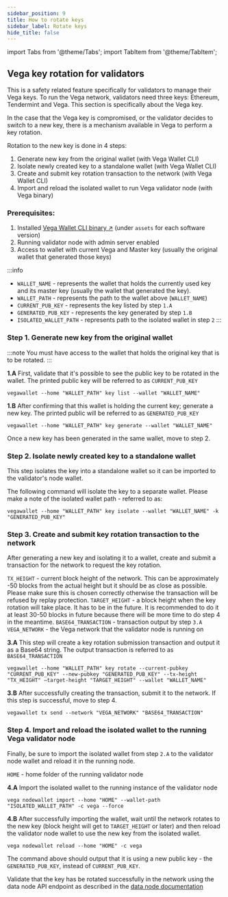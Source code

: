 ```yaml
---
sidebar_position: 9
title: How to rotate keys
sidebar_label: Rotate keys
hide_title: false
---
```


import Tabs from '@theme/Tabs';
import TabItem from '@theme/TabItem';

## Vega key rotation for validators
This is a safety related feature specifically for validators to manage their Vega keys. To run the Vega network, validators need three keys: Ethereum, Tendermint and Vega. This section is specifically about the Vega key.

In the case that the Vega key is compromised, or the validator decides to switch to a new key, there is a mechanism available in Vega to perform a key rotation.

Rotation to the new key is done in 4 steps:
1. Generate new key from the original wallet (with Vega Wallet CLI)
1. Isolate newly created key to a standalone wallet (with Vega Wallet CLI)
1. Create and submit key rotation transaction to the network (with Vega Wallet CLI)
1. Import and reload the isolated wallet to run Vega validator node (with Vega binary)

### Prerequisites:
1. Installed [Vega Wallet CLI binary ↗](https://github.com/vegaprotocol/vega/releases) (under `assets` for each software version)
1. Running validator node with admin server enabled
1. Access to wallet with current Vega and Master key (usually the original wallet that generated those keys)

:::info
- `WALLET_NAME` - represents the wallet that holds the currently used key and its master key (usually the wallet that generated the key).
- `WALLET_PATH` - represents the path to the wallet above (`WALLET_NAME`)
- `CURRENT_PUB_KEY` - represents the key listed by step `1.A`
- `GENERATED_PUB_KEY` - represents the key generated by step `1.B`
- `ISOLATED_WALLET_PATH` - represents path to the isolated wallet in step `2`
:::


### Step 1. Generate new key from the original wallet

:::note 
You must have access to the wallet that holds the original key that is to be rotated.
:::

**1.A** First, validate that it's possible to see the public key to be rotated in the wallet. The printed public key will be referred to as `CURRENT_PUB_KEY`

```
vegawallet --home "WALLET_PATH" key list --wallet "WALLET_NAME"
```

**1.B** After confirming that this wallet is holding the current key; generate a new key. The printed public will be referred to as `GENERATED_PUB_KEY`

```
vegawallet --home "WALLET_PATH" key generate --wallet "WALLET_NAME"
```

Once a new key has been generated in the same wallet,  move to step 2.

### Step 2. Isolate newly created key to a standalone wallet

This step isolates the key into a standalone wallet so it can be imported to the validator's node wallet.

The following command will isolate the key to a separate wallet. Please make a note of the isolated wallet path - referred to as:

```
vegawallet --home "WALLET_PATH" key isolate --wallet "WALLET_NAME" -k "GENERATED_PUB_KEY"
```

### Step 3. Create and submit key rotation transaction to the network
After generating a new key and isolating it to a wallet, create and submit a transaction for the network to request the key rotation.

`TX_HEIGHT` - current block height of the network. This can be approximately -50 blocks from the actual height but it should be as close as possible. Please make sure this is chosen correctly otherwise the transaction will be refused by replay protection.
`TARGET_HEIGHT` - a block height when the key rotation will take place. It has to be in the future. It is recommended to do it at least 30-50 blocks in future because there will be more time to do step 4 in the meantime.
`BASE64_TRANSACTION` - transaction output by step `3.A`
`VEGA_NETWORK` - the Vega network that the validator node is running on

**3.A** This step will create a key rotation submission transaction and output it as a Base64 string. The output transaction is referred to as `BASE64_TRANSACTION`

```
vegawallet --home "WALLET_PATH" key rotate --current-pubkey "CURRENT_PUB_KEY" --new-pubkey "GENERATED_PUB_KEY" --tx-height "TX_HEIGHT" —target-height "TARGET_HEIGHT" --wallet "WALLET_NAME"
```

**3.B** After successfully creating the transaction, submit it to the network. If this step is successful, move to step 4.

```
vegawallet tx send --network "VEGA_NETWORK" "BASE64_TRANSACTION"
```

### Step 4. Import and reload the isolated wallet to the running Vega validator node
Finally, be sure to import the isolated wallet from step `2.A` to the validator node wallet and reload it in the running node.

`HOME` - home folder of the running validator node

**4.A** Import the isolated wallet to the running instance of the validator node

```
vega nodewallet import --home "HOME" --wallet-path "ISOLATED_WALLET_PATH" -c vega --force
```

**4.B** After successfully importing the wallet, wait until the network rotates to the new key (block height will get to `TARGET_HEIGHT` or later) and then reload the validator node wallet to use the new key from the isolated wallet.

```
vega nodewallet reload --home "HOME" -c vega
```

The command above should output that it is using a new public key - the `GENERATED_PUB_KEY`, instead of `CURRENT_PUB_KEY`.

Validate that the key has be rotated successfully in the network using the data node API endpoint as described in the [data node documentation](https://docs.vega.xyz/docs/mainnet/api/rest/data-node/data#operation/GetKeyRotations)

<!--
## Etheruem Key rotation for validators
This section will be updated with information on how to rotate Ethereum keys.
-->
